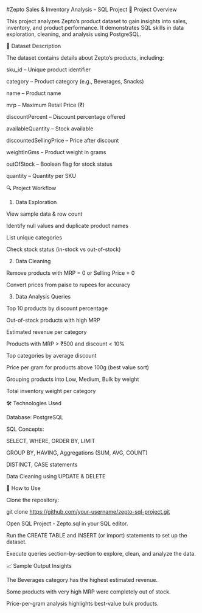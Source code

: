 #Zepto Sales & Inventory Analysis – SQL Project
📌 Project Overview

This project analyzes Zepto’s product dataset to gain insights into sales, inventory, and product performance. It demonstrates SQL skills in data exploration, cleaning, and analysis using PostgreSQL.

📂 Dataset Description

The dataset contains details about Zepto’s products, including:

sku_id – Unique product identifier

category – Product category (e.g., Beverages, Snacks)

name – Product name

mrp – Maximum Retail Price (₹)

discountPercent – Discount percentage offered

availableQuantity – Stock available

discountedSellingPrice – Price after discount

weightInGms – Product weight in grams

outOfStock – Boolean flag for stock status

quantity – Quantity per SKU

🔍 Project Workflow
1. Data Exploration

View sample data & row count

Identify null values and duplicate product names

List unique categories

Check stock status (in-stock vs out-of-stock)

2. Data Cleaning

Remove products with MRP = 0 or Selling Price = 0

Convert prices from paise to rupees for accuracy

3. Data Analysis Queries

Top 10 products by discount percentage

Out-of-stock products with high MRP

Estimated revenue per category

Products with MRP > ₹500 and discount < 10%

Top categories by average discount

Price per gram for products above 100g (best value sort)

Grouping products into Low, Medium, Bulk by weight

Total inventory weight per category

🛠 Technologies Used

Database: PostgreSQL

SQL Concepts:

SELECT, WHERE, ORDER BY, LIMIT

GROUP BY, HAVING, Aggregations (SUM, AVG, COUNT)

DISTINCT, CASE statements

Data Cleaning using UPDATE & DELETE

📜 How to Use

Clone the repository:

git clone https://github.com/your-username/zepto-sql-project.git


Open SQL Project - Zepto.sql in your SQL editor.

Run the CREATE TABLE and INSERT (or import) statements to set up the dataset.

Execute queries section-by-section to explore, clean, and analyze the data.

📈 Sample Output Insights

The Beverages category has the highest estimated revenue.

Some products with very high MRP were completely out of stock.

Price-per-gram analysis highlights best-value bulk products.

